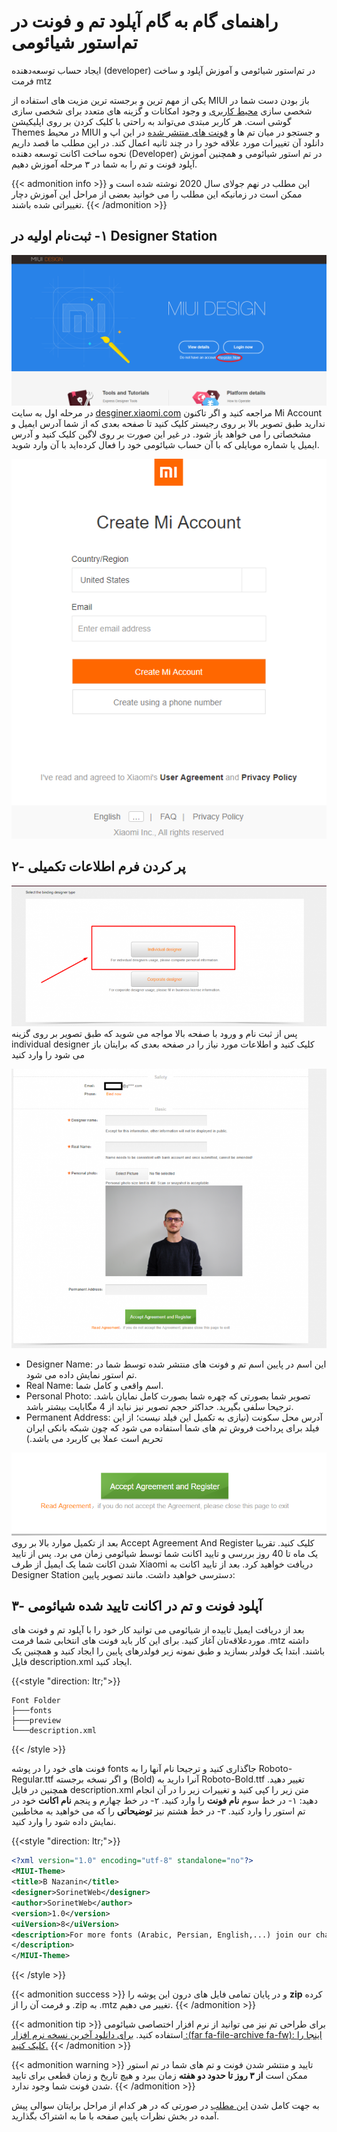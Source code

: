 # راهنمای گام به گام آپلود تم و فونت در تم‌استور شیائومی


ایجاد حساب توسعه‌دهنده (developer) در تم‌استور شیائومی و آموزش آپلود و ساخت فرمت mtz
<!--more-->

یکی از مهم ترین و برجسته ترین مزیت های استفاده از MIUI باز بودن دست شما در شخصی سازی [محیط کاربری](/) و وجود امکانات و گزینه های متعدد برای شخصی سازی گوشی است. هر کاربر مبتدی می‌تواند به راحتی با کلیک کردن بر روی اپلیکیشن Themes در محیط MIUI و جستجو در میان تم ها و [فونت های منتشر شده](https://t.me/Sorinet) در این اپ و دانلود آن تغییرات مورد علاقه خود را در چند ثانیه اعمال کند.
در این مطلب ما قصد داریم نحوه ساخت اکانت توسعه دهنده (Developer) در تم استور شیائومی و همچنین آموزش آپلود فونت و تم را به شما در ۳ مرحله آموزش دهیم. 

{{< admonition info >}}
این مطلب در نهم جولای سال 2020 نوشته شده است و ممکن است در زمانیکه این مطلب را می خوانید بعضی از مراحل این آموزش دچار تغییراتی شده باشند.
{{< /admonition >}}

## ١- ثبت‌نام اولیه در Designer Station 
![MIUI Designer Station](miui-designer-station-1.png "MIUI Designer Station")
در مرحله اول به سایت [desginer.xiaomi.com](http://designer.xiaomi.com/) مراجعه کنید و اگر تاکنون Mi Account ندارید طبق تصویر بالا بر روی رجیستر کلیک کنید تا صفحه بعدی که از شما آدرس ایمیل و مشخصاتی را می خواهد باز شود. در غیر این صورت بر روی لاگین کلیک کنید و آدرس ایمیل یا شماره موبایلی که با آن حساب شیائومی خود را فعال کرده‌اید با آن وارد شوید.

![Mi Account Registration](miui-designer-station-2.png "Mi Account Registration")

## ۲- پر کردن فرم اطلاعات تکمیلی
![MIUI Designer Forms](miui-designer-station-3.png "MIUI Designer Forms")
پس از ثبت نام و ورود با صفحه بالا مواجه می شوید که طبق تصویر بر روی گزینه individual designer کلیک کنید و اطلاعات مورد نیاز را در صفحه بعدی که برایتان باز می شود را وارد کنید

![MIUI Designer Forms](miui-designer-station-4.png "MIUI Designer Forms")
* Designer Name: این اسم در پایین اسم تم و فونت های منتشر شده توسط شما در تم استور نمایش داده می شود.
* Real Name: اسم واقعی و کامل شما.
* Personal Photo: تصویر شما بصورتی که چهره شما بصورت کامل نمایان باشد. ترجیحا سلفی بگیرید. حداکثر حجم تصویر نیز نباید از 4 مگابایت بیشتر باشد.
* Permanent Address: آدرس محل سکونت (نیازی به تکمیل این فیلد نیست؛ از این فیلد برای پرداخت فروش تم های شما استفاده می شود که چون شبکه بانکی ایران تحریم است عملا بی کاربرد می باشد.)

![MIUI Designer Forms](miui-designer-station-5.png "MIUI Designer Forms")
بعد از تکمیل موارد بالا بر روی Accept Agreement And Register کلیک کنید.
تقریبا یک ماه تا 40 روز بررسی و تایید اکانت شما توسط شیائومی زمان می برد. پس از تایید شدن اکانت شما یک ایمیل از طرف Xiaomi دریافت خواهید کرد.
بعد از تایید اکانت به Designer Station دسترسی خواهید داشت. مانند تصویر پایین: 

## ۳- آپلود فونت و تم در اکانت تایید شده شیائومی 
بعد از دریافت ایمیل تاییده از شیائومی می توانید کار خود را با آپلود تم و فونت های موردعلاقه‌تان آغاز کنید.
برای این کار باید فونت های انتخابی شما فرمت .mtz داشته باشند. ابتدا یک فولدر بسازید و طبق نمونه زیر فولدرهای پایین را ایجاد کنید و همچنین یک فایل description.xml ایجاد کنید.

{{<style "direction: ltr;">}}

  ```
  Font Folder
├───fonts
├───preview
└───description.xml
  ```
  {{< /style >}}

فونت های خود را در پوشه fonts جاگذاری کنید و ترجیحا نام آنها را به Roboto-Regular.ttf و اگر نسخه برجسته (Bold) آنرا دارید به Roboto-Bold.ttf تغییر دهید.
همچنین در فایل description.xml متن زیر را کپی کنید و تغییرات زیر را در آن انجام دهید:
١- در خط سوم **نام فونت** را وارد کنید.
۲- در خط چهارم و پنجم **نام اکانت** خود در تم استور را وارد کنید.
۳- در خط هشتم نیز **توضیحاتی** را که می خواهید به مخاطبین نمایش داده شود را وارد کنید.

{{<style "direction: ltr;">}}
```xml
<?xml version="1.0" encoding="utf-8" standalone="no"?>
<MIUI-Theme>
<title>B Nazanin</title>
<designer>SorinetWeb</designer>
<author>SorinetWeb</author>
<version>1.0</version>
<uiVersion>8</uiVersion>
<description>For more fonts (Arabic, Persian, English,...) join our channel: t.me/Sorinet برای دریافت فونت های بیشتر و اضافه کردن فونت موردعلاقه خود در کانال عضو شوید
</description>
</MIUI-Theme>
```
  {{< /style >}}
  
{{< admonition success >}}
و در پایان تمامی فایل های درون این پوشه را **zip** کرده و فرمت آن را از .zip به .mtz تغییر می دهیم.
{{< /admonition >}}

{{< admonition tip >}}
برای طراحی تم نیز می توانید از نرم افزار اختصاصی شیائومی استفاده کنید. [برای دانلود آخرین نسخه نرم افزار :(far fa-file-archive fa-fw): اینجا را کلیک کنید.](https://forum.xda-developers.com/showthread.php?t=2366467)
{{< /admonition >}}


{{< admonition warning >}}
تایید و منتشر شدن فونت و تم های شما در تم استور ممکن است **از ۳ روز تا حدود دو هفته** زمان ببرد و هیچ تاریخ و زمان قطعی برای تایید شدن فونت شما وجود ندارد.
{{< /admonition >}}



به جهت کامل شدن [این مطلب](./) در صورتی که در هر کدام از مراحل برایتان سوالی پیش آمده در بخش نظرات پایین صفحه با ما به اشتراک بگذارید.
